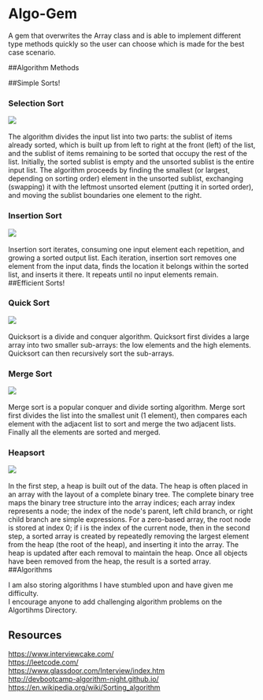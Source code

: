 # Algo-Gem


A gem that overwrites the Array class and is able to implement different type methods quickly so the user can choose which is made for the best case scenario.

##Algorithm Methods

##Simple Sorts!
<br>
<div>
  <h3>Selection Sort</h3>
  <img src="https://upload.wikimedia.org/wikipedia/commons/thumb/b/b0/Selection_sort_animation.gif/250px-Selection_sort_animation.gif">
</div>
<br>
The algorithm divides the input list into two parts: the sublist of items already sorted, which is built up from left to right at the front (left) of the list, and the sublist of items remaining to be sorted that occupy the rest of the list. Initially, the sorted sublist is empty and the unsorted sublist is the entire input list. The algorithm proceeds by finding the smallest (or largest, depending on sorting order) element in the unsorted sublist, exchanging (swapping) it with the leftmost unsorted element (putting it in sorted order), and moving the sublist boundaries one element to the right.
<br>
<div>
  <h3>Insertion Sort</h3>
  <img src="https://upload.wikimedia.org/wikipedia/commons/0/0f/Insertion-sort-example-300px.gif">
</div>
<br>
Insertion sort iterates, consuming one input element each repetition, and growing a sorted output list. Each iteration, insertion sort removes one element from the input data, finds the location it belongs within the sorted list, and inserts it there. It repeats until no input elements remain.
<br>
##Efficient Sorts!
<div>
  <h3>Quick Sort</h3>
  <img src="https://upload.wikimedia.org/wikipedia/commons/6/6a/Sorting_quicksort_anim.gif">
<div>
<br>
Quicksort is a divide and conquer algorithm. Quicksort first divides a large array into two smaller sub-arrays: the low elements and the high elements. Quicksort can then recursively sort the sub-arrays.
<br>
<div>
  <h3>Merge Sort</h3>
  <img src="https://upload.wikimedia.org/wikipedia/commons/c/cc/Merge-sort-example-300px.gif">
<div>
<br>
Merge sort is a popular conquer and divide sorting algorithm. Merge sort first divides the list into the smallest unit (1 element), then compares each element with the adjacent list to sort and merge the two adjacent lists. Finally all the elements are sorted and merged.
<br>
<div>
  <h3>Heapsort</h3>
  <img src="https://upload.wikimedia.org/wikipedia/commons/1/1b/Sorting_heapsort_anim.gif">
<div>
<br>
In the first step, a heap is built out of the data. The heap is often placed in an array with the layout of a complete binary tree. The complete binary tree maps the binary tree structure into the array indices; each array index represents a node; the index of the node's parent, left child branch, or right child branch are simple expressions. For a zero-based array, the root node is stored at index 0; if i is the index of the current node, then in the second step, a sorted array is created by repeatedly removing the largest element from the heap (the root of the heap), and inserting it into the array. The heap is updated after each removal to maintain the heap. Once all objects have been removed from the heap, the result is a sorted array.
<br>
##Algorithms

I am also storing algorithms I have stumbled upon and have given me difficulty.
<br>I encourage anyone to add challenging algorithm problems on the Algortihms Directory.



## Resources

https://www.interviewcake.com/
<br>https://leetcode.com/
<br>https://www.glassdoor.com/Interview/index.htm
<br>http://devbootcamp-algorithm-night.github.io/
<br>https://en.wikipedia.org/wiki/Sorting_algorithm
